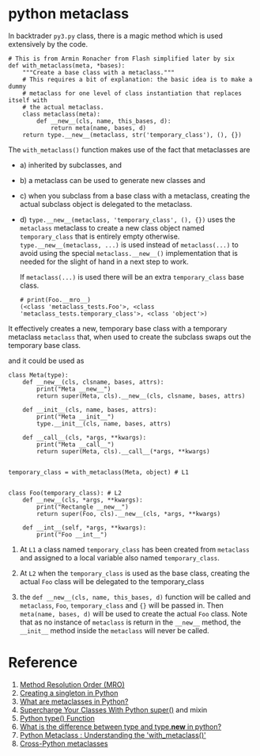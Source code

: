 python metaclass
====

In backtrader `py3.py` class, there is a magic method which is used extensively by the code.

```
# This is from Armin Ronacher from Flash simplified later by six
def with_metaclass(meta, *bases):
    """Create a base class with a metaclass."""
    # This requires a bit of explanation: the basic idea is to make a dummy
    # metaclass for one level of class instantiation that replaces itself with
    # the actual metaclass.
    class metaclass(meta):
        def __new__(cls, name, this_bases, d):
            return meta(name, bases, d)
    return type.__new__(metaclass, str('temporary_class'), (), {})
```

The `with_metaclass()` function makes use of the fact that metaclasses are 

- a) inherited by subclasses, and 
- b) a metaclass can be used to generate new classes and 
- c) when you subclass from a base class with a metaclass, creating the actual subclass object is delegated to the metaclass.
- d) `type.__new__(metaclass, 'temporary_class', (), {})` uses the `metaclass` metaclass to create a new class object named `temporary_class` that is entirely empty otherwise. `type.__new__(metaclass, ...)` is used instead of `metaclass(...)` to avoid using the special `metaclass.__new__()` implementation that is needed for the slight of hand in a next step to work.

    If `metaclass(...)` is used there will be an extra `temporary_class` base class.
    ```
    # print(Foo.__mro__)
    (<class 'metaclass_tests.Foo'>, <class 'metaclass_tests.temporary_class'>, <class 'object'>)
    ```

It effectively creates a new, temporary base class with a temporary metaclass `metaclass` that, when used to create the subclass swaps out the temporary base class.

and it could be used as 

```
class Meta(type):
    def __new__(cls, clsname, bases, attrs):
        print("Meta __new__")
        return super(Meta, cls).__new__(cls, clsname, bases, attrs)

    def __init__(cls, name, bases, attrs):
        print("Meta __init__")
        type.__init__(cls, name, bases, attrs)

    def __call__(cls, *args, **kwargs):
        print("Meta __call__")
        return super(Meta, cls).__call__(*args, **kwargs)


temporary_class = with_metaclass(Meta, object) # L1


class Foo(temporary_class): # L2
    def __new__(cls, *args, **kwargs):
        print("Rectangle __new__")
        return super(Foo, cls).__new__(cls, *args, **kwargs)

    def __int__(self, *args, **kwargs):
        print("Foo __int__")
```

1. At `L1` a class named `temporary_class` has been created from `metaclass` and assigned to a local variable also named `temporary_class`.

2. At `L2` when the `temporary_class` is used as the base class, creating the actual `Foo` class will be delegated to the temporary_class

3. the `def __new__(cls, name, this_bases, d)` function will be called and `metaclass`, `Foo`, `temporary_class` and `{}` will be passed in. Then `meta(name, bases, d)` will be used to create the actual `Foo` class. Note that as no instance of `metaclass` is return in the `__new__` method, the `__init__` method inside the `metaclass` will never be called.


# Reference
1. [Method Resolution Order (MRO)](https://stackoverflow.com/questions/3277367/how-does-pythons-super-work-with-multiple-inheritance)
2. [Creating a singleton in Python](https://stackoverflow.com/questions/6760685/creating-a-singleton-in-python)
3. [What are metaclasses in Python?](https://stackoverflow.com/questions/100003/what-are-metaclasses-in-python)
4. [Supercharge Your Classes With Python super()](https://realpython.com/python-super/) and mixin
5. [Python type() Function](https://www.digitalocean.com/community/tutorials/python-type)
6. [What is the difference between type and type.__new__ in python?](https://stackoverflow.com/questions/2608708/what-is-the-difference-between-type-and-type-new-in-python)
7. [Python Metaclass : Understanding the 'with_metaclass()'](https://stackoverflow.com/questions/18513821/python-metaclass-understanding-the-with-metaclass)
8. [Cross-Python metaclasses](https://www.zopatista.com/python/2014/03/14/cross-python-metaclasses/)